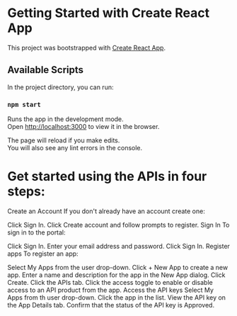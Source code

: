 # Getting Started with Create React App

This project was bootstrapped with [Create React App](https://github.com/facebook/create-react-app).

## Available Scripts

In the project directory, you can run:

### `npm start`

Runs the app in the development mode.\
Open [http://localhost:3000](http://localhost:3000) to view it in the browser.

The page will reload if you make edits.\
You will also see any lint errors in the console.

# Get started using the APIs in four steps:

Create an Account
If you don't already have an account create one:

Click Sign In.
Click Create account and follow prompts to register.
Sign In
To sign in to the portal:

Click Sign In.
Enter your email address and password.
Click Sign In.
Register apps
To register an app:

Select My Apps from the user drop-down.
Click + New App to create a new app.
Enter a name and description for the app in the New App dialog.
Click Create.
Click the APIs tab.
Click the access toggle to enable or disable access to an API product from the app.
Access the API keys
Select My Apps from th user drop-down.
Click the app in the list.
View the API key on the App Details tab.
Confirm that the status of the API key is Approved.
